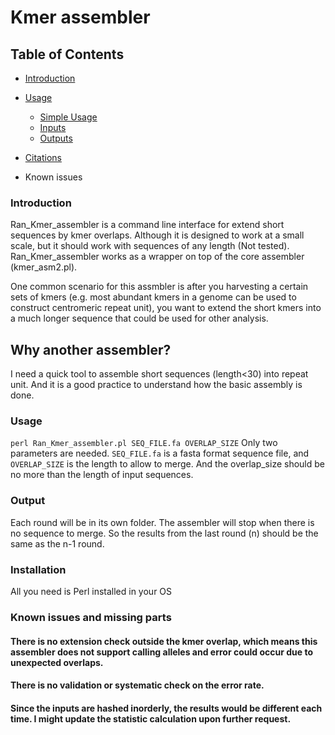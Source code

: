 # Kmer assembler
## Table of Contents

   * [Introduction](#introduction)

   * [Usage](#usage)
      * [Simple Usage](#Usage)
      * [Inputs](#inputs)
      * [Outputs](#outputs)
   * [Citations](#citations)
   * Known issues


### Introduction

Ran_Kmer_assembler is a command line interface for extend short sequences by kmer overlaps. Although it is designed to work at a small scale, but it should work with sequences of any length (Not tested). Ran_Kmer_assembler works as a wrapper on top of the core assembler (kmer_asm2.pl).

One common scenario for this assmbler is after you harvesting a certain sets of kmers (e.g. most abundant kmers in a genome can be used to construct centromeric repeat unit), you want to extend the short kmers into a much longer sequence that could be used for other analysis.

## Why another assembler?
I need a quick tool to assemble short sequences (length<30) into repeat unit. And it is a good practice to understand how the basic assembly is done.

### Usage

`perl Ran_Kmer_assembler.pl SEQ_FILE.fa OVERLAP_SIZE`
Only two parameters are needed. `SEQ_FILE.fa` is a fasta format sequence file, and `OVERLAP_SIZE` is the length to allow to merge. And the overlap_size should be no more than the length of input sequences.

### Output
Each round will be in its own folder. The assembler will stop when there is no sequence to merge. So the results from the last round (n) should be the same as the n-1 round.


### Installation
All you need is Perl installed in your OS

### Known issues and missing parts
#### There is no extension check outside the kmer overlap, which means this assembler does not support calling alleles and error could occur due to unexpected overlaps.
#### There is no validation or systematic check on the error rate.
#### Since the inputs are hashed inorderly, the results would be different each time. I might update the statistic calculation upon further request.
